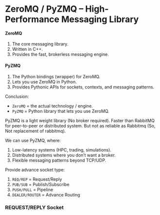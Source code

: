 # ZeroMQ / PyZMQ – High-Performance Messaging Library

#### ZeroMQ
1. The core messaging library.
2. Written in C++.
3. Provides the fast, brokerless messaging engine.

#### PyZMQ
1. The Python bindings (wrapper) for ZeroMQ.
2. Lets you use ZeroMQ in Python.
3. Provides Pythonic APIs for sockets, contexts, and messaging patterns.

Conclusion:
- `ZeroMQ` = the actual technology / engine.
- `PyZMQ` = Python library that lets you use ZeroMQ.



PyZMQ is a light weight library (No broker required). Faster than RabbitMQ for peer-to-peer or distributed system.
But not as reliable as Rabbitmq (So, Not replacement of rabbitmq).

We can use PyZMQ, where:
1. Low-latency systems (HPC, trading, simulations).
2. Distributed systems where you don’t want a broker.
3. Flexible messaging patterns beyond TCP/UDP.

Provide advance socket type:
1. `REQ/REP` = Request/Reply
2. `PUB/SUB` = Publish/Subscribe
3. `PUSH/PULL` = Pipeline
4. `DEALER/ROUTER` = Advance Routing

### REQUEST/REPLY Socket





